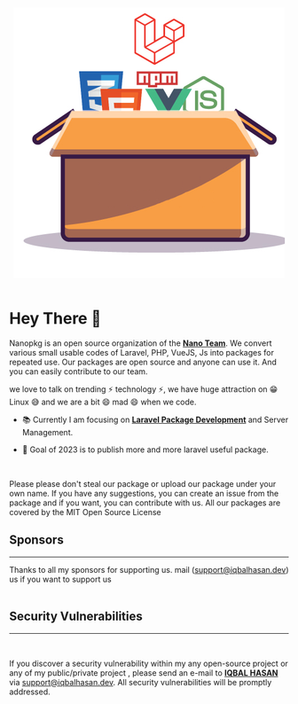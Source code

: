 </br>
</br>
<a href="https://iqbalhasan.dev" traget="_blank">
<center><span style="background:white;" >
<img title="Nanopkg" src="./banner.png" alt="IQBAL HASAN"  style="background:white;"  >
</span>
</br>
</br>

</center>
</a>

# Hey There 👋

Nanopkg is an open source organization of the [**Nano Team**](https://github.com/nano-team). We convert various small usable codes of Laravel, PHP, VueJS, Js into packages for repeated use. Our packages are open source and anyone can use it. And you can easily contribute to our team.

we love to talk on trending ⚡ technology ⚡, we have huge attraction on 😁 Linux 😅 and we are a bit 😄 mad 😄 when we code.

- 📚 Currently I am focusing on [**Laravel Package Development**](https://laravel.com) and Server Management.

- 🎯 Goal of 2023 is to publish more and more laravel useful package.

<br/>

Please please don't steal our package or upload our package under your own name. If you have any suggestions, you can create an issue from the package and if you want, you can contribute with us. All our packages are covered by the MIT Open Source License

## Sponsors

<hr/>

Thanks to all my sponsors for supporting us. mail ([support@iqbalhasan.dev](mailto:support@iqbalhasan.dev)) us if you want to support us
<br>
<br>

## Security Vulnerabilities

<hr/>
<br>

If you discover a security vulnerability within my any open-source project or any of my public/private project , please send an e-mail to [**IQBAL HASAN**](https://iqbalhasan.dev) via [support@iqbalhasan.dev](mailto:support@iqbalhasan.dev). All security vulnerabilities will be promptly addressed.
